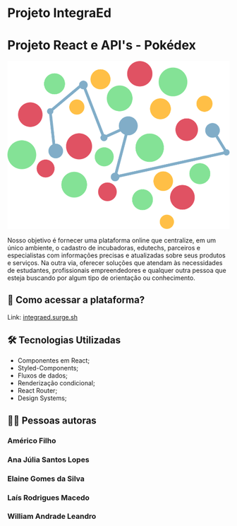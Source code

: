 # Projeto IntegraEd

# Projeto React e API's - Pokédex

![logo-pokemon](./src/assets/logo2.png)

Nosso objetivo é fornecer uma plataforma online que centralize, em um único ambiente, o cadastro de incubadoras, edutechs, parceiros e especialistas com informações precisas e atualizadas sobre seus produtos e serviços. Na outra via, oferecer soluções que atendam às necessidades de estudantes, profissionais empreendedores e qualquer outra pessoa que esteja buscando por algum tipo de orientação ou conhecimento. 

## 📌 Como acessar a plataforma?
Link: [integraed.surge.sh](https://integraed.surge.sh)


## 🛠 Tecnologias Utilizadas

- Componentes em React;
- Styled-Components; 
- Fluxos de dados; 
- Renderização condicional;
- React Router;
- Design Systems;

## 👩‍💻 Pessoas autoras

### Américo Filho
### Ana Júlia Santos Lopes
### Elaine Gomes da Silva
### Laís Rodrigues Macedo
### William Andrade Leandro
